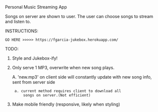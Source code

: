 Personal Music Streaming App

Songs on server are shown to user. The user can choose songs to stream and listen to.

INSTRUCTIONS:
	
	GO HERE >>>>> https://fgarcia-jukebox.herokuapp.com/

TODO:
1. Style and Jukebox-ify!

2. Only serve 1 MP3, overwrite when new song plays.

	A. 'new.mp3' on client side will constantly update with
		new song info, sent from server side

		a. current method requires client to download all
			songs on server.(Not efficient)

3. Make mobile friendly (responsive, likely when styling)